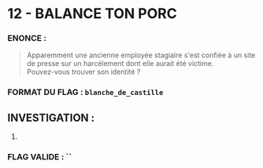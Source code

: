 # 12 - BALANCE TON PORC

### ENONCE :

> Apparemment une ancienne employée stagiaire s'est confiée à un site de presse sur un harcèlement dont elle aurait été victime.  
Pouvez-vous trouver son identité ? 

### FORMAT DU FLAG : `blanche_de_castille`

## INVESTIGATION :

1. 

### FLAG VALIDE : ``